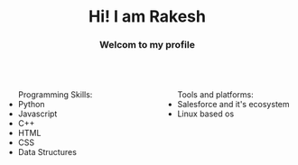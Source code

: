 
<header>
  <h1>Hi! I am Rakesh</h1>
  <h3>Welcom to my profile</h3>
</header>
<main style="display:flex; justify-content:space-between;">
  <ul style="list-item:none;">Programming Skills:
    <li>Python</li>
    <li>Javascript</li>
    <li>C++</li>
    <li>HTML</li>
    <li>CSS</li>
    <li>Data Structures</li>
  </ul>  
  <ul>Tools and platforms:
    <li>Salesforce and it's ecosystem</li>
    <li>Linux based os</li>
  </ul>
</main>
<!--
**Rkverma94/Rkverma94** is a ✨ _special_ ✨ repository because its `README.md` (this file) appears on your GitHub profile.

Here are some ideas to get you started:

- 🔭 I’m currently working on ...
- 🌱 I’m currently learning ...
- 👯 I’m looking to collaborate on ...
- 🤔 I’m looking for help with ...
- 💬 Ask me about ...
- 📫 How to reach me: ...
- 😄 Pronouns: ...
- ⚡ Fun fact: ...
-->
